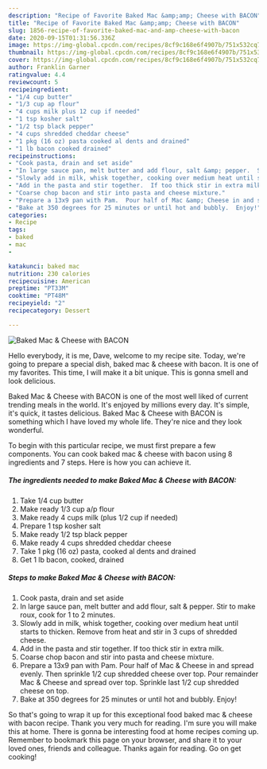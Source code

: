 ```yaml
---
description: "Recipe of Favorite Baked Mac &amp;amp; Cheese with BACON"
title: "Recipe of Favorite Baked Mac &amp;amp; Cheese with BACON"
slug: 1856-recipe-of-favorite-baked-mac-and-amp-cheese-with-bacon
date: 2020-09-15T01:31:56.336Z
image: https://img-global.cpcdn.com/recipes/8cf9c168e6f4907b/751x532cq70/baked-mac-cheese-with-bacon-recipe-main-photo.jpg
thumbnail: https://img-global.cpcdn.com/recipes/8cf9c168e6f4907b/751x532cq70/baked-mac-cheese-with-bacon-recipe-main-photo.jpg
cover: https://img-global.cpcdn.com/recipes/8cf9c168e6f4907b/751x532cq70/baked-mac-cheese-with-bacon-recipe-main-photo.jpg
author: Franklin Garner
ratingvalue: 4.4
reviewcount: 5
recipeingredient:
- "1/4 cup butter"
- "1/3 cup ap flour"
- "4 cups milk plus 12 cup if needed"
- "1 tsp kosher salt"
- "1/2 tsp black pepper"
- "4 cups shredded cheddar cheese"
- "1 pkg (16 oz) pasta cooked al dents and drained"
- "1 lb bacon cooked drained"
recipeinstructions:
- "Cook pasta, drain and set aside"
- "In large sauce pan, melt butter and add flour, salt &amp; pepper.  Stir to make roux, cook for 1 to 2 minutes."
- "Slowly add in milk, whisk together, cooking over medium heat until starts to thicken. Remove from heat and stir in 3 cups of shredded cheese."
- "Add in the pasta and stir together.  If too thick stir in extra milk."
- "Coarse chop bacon and stir into pasta and cheese mixture."
- "Prepare a 13x9 pan with Pam.  Pour half of Mac &amp; Cheese in and spread evenly.  Then sprinkle 1/2 cup shredded cheese over top.  Pour remainder Mac &amp; Cheese and spread over top.   Sprinkle last 1/2 cup shredded cheese on top."
- "Bake at 350 degrees for 25 minutes or until hot and bubbly.  Enjoy!"
categories:
- Recipe
tags:
- baked
- mac
- 

katakunci: baked mac  
nutrition: 230 calories
recipecuisine: American
preptime: "PT33M"
cooktime: "PT48M"
recipeyield: "2"
recipecategory: Dessert

---
```



![Baked Mac &amp; Cheese with BACON](https://img-global.cpcdn.com/recipes/8cf9c168e6f4907b/751x532cq70/baked-mac-cheese-with-bacon-recipe-main-photo.jpg)

Hello everybody, it is me, Dave, welcome to my recipe site. Today, we're going to prepare a special dish, baked mac &amp; cheese with bacon. It is one of my favorites. This time, I will make it a bit unique. This is gonna smell and look delicious.



Baked Mac &amp; Cheese with BACON is one of the most well liked of current trending meals in the world. It's enjoyed by millions every day. It's simple, it's quick, it tastes delicious. Baked Mac &amp; Cheese with BACON is something which I have loved my whole life. They're nice and they look wonderful.


To begin with this particular recipe, we must first prepare a few components. You can cook baked mac &amp; cheese with bacon using 8 ingredients and 7 steps. Here is how you can achieve it.

<!--inarticleads1-->

##### The ingredients needed to make Baked Mac &amp; Cheese with BACON:

1. Take 1/4 cup butter
1. Make ready 1/3 cup a/p flour
1. Make ready 4 cups milk (plus 1/2 cup if needed)
1. Prepare 1 tsp kosher salt
1. Make ready 1/2 tsp black pepper
1. Make ready 4 cups shredded cheddar cheese
1. Take 1 pkg (16 oz) pasta, cooked al dents and drained
1. Get 1 lb bacon, cooked, drained




<!--inarticleads2-->

##### Steps to make Baked Mac &amp; Cheese with BACON:

1. Cook pasta, drain and set aside
1. In large sauce pan, melt butter and add flour, salt &amp; pepper.  Stir to make roux, cook for 1 to 2 minutes.
1. Slowly add in milk, whisk together, cooking over medium heat until starts to thicken. Remove from heat and stir in 3 cups of shredded cheese.
1. Add in the pasta and stir together.  If too thick stir in extra milk.
1. Coarse chop bacon and stir into pasta and cheese mixture.
1. Prepare a 13x9 pan with Pam.  Pour half of Mac &amp; Cheese in and spread evenly.  Then sprinkle 1/2 cup shredded cheese over top.  Pour remainder Mac &amp; Cheese and spread over top.   Sprinkle last 1/2 cup shredded cheese on top.
1. Bake at 350 degrees for 25 minutes or until hot and bubbly.  Enjoy!




So that's going to wrap it up for this exceptional food baked mac &amp; cheese with bacon recipe. Thank you very much for reading. I'm sure you will make this at home. There is gonna be interesting food at home recipes coming up. Remember to bookmark this page on your browser, and share it to your loved ones, friends and colleague. Thanks again for reading. Go on get cooking!
